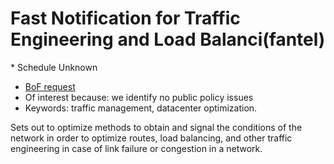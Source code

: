 # Fast Notification for Traffic Engineering and Load Balanci(fantel)
<IETFschedule>* Schedule Unknown</IETFschedule>
* [BoF request](https://datatracker.ietf.org/doc/bofreq-geng-fast-notification-for-traffic-engineering-and-load-balancing/)
* Of interest because: we identify no public policy issues
* Keywords: traffic management, datacenter optimization.

Sets out to optimize methods to obtain and signal the conditions of the network in order to optimize routes, load balancing, and other traffic engineering in case of link failure or congestion in a network. 